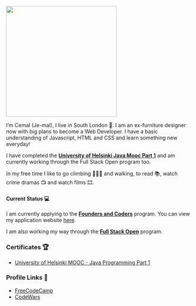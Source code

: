  <img src="https://media.giphy.com/media/1es0suLtBMuZcRBtvl/giphy.gif" width="300"> 

I’m Cemal (Je-mal), I live in South London 💂. I am an ex-furniture designer now with big plans to become a Web Developer. I have a basic understanding of Javascript, HTML and CSS and learn something new everyday!

I have completed the [**University of Helsinki Java Mooc Part 1**](https://java-programming.mooc.fi/) and am currently working through the Full Stack Open program too.

In my free time I like to go climbing 🧗🏼‍♂️ and walking, to read 📚, watch crime dramas 📺 and watch films 🎞️.

#### Current Status 💻

I am currently applying to the [**Founders and Coders**](https://www.foundersandcoders.com/) program. You can view my application website [here](http://cemalokten.github.io/).

I am also working my way through the [**Full Stack Open**](https://fullstackopen.com/en/) program.

### Certificates 🏆

* [University of Helsinki MOOC - Java Programming Part 1](https://certificates.mooc.fi/validate/xgg8x6qj2e)


### Profile Links 🔗

* [FreeCodeCamp](https://www.freecodecamp.org/cemalokten)
* [CodeWars](https://www.codewars.com/users/cemalokten)

